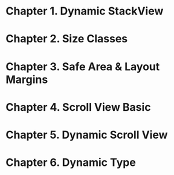 # Chapter 1. Dynamic StackView
# Chapter 2. Size Classes
# Chapter 3. Safe Area & Layout Margins
# Chapter 4. Scroll View Basic
# Chapter 5. Dynamic Scroll View
# Chapter 6. Dynamic Type
